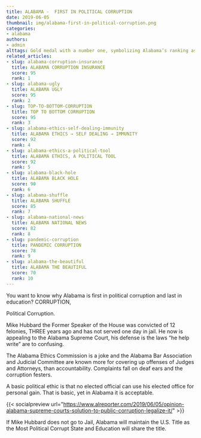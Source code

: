 ```yaml
---
title: ALABAMA -  FIRST IN POLITICAL CORRUPTION
date: 2019-06-05
thumbnail: img/alabama-first-in-political-corruption.png
categories:
- alabama
authors:
- admin
alttags: Gold medal with a number one, symbolizing Alabama’s ranking as first in political corruption
related_articles:
- slug: alabama-corruption-insurance
  title: ALABAMA CORRUPTION INSURANCE
  score: 95
  rank: 1
- slug: alabama-ugly
  title: ALABAMA UGLY
  score: 95
  rank: 2
- slug: TOP-TO-BOTTOM-CORRUPTION
  title: TOP TO BOTTOM CORRUPTION
  score: 95
  rank: 3
- slug: alabama-ethics-self-dealing-immunity
  title: ALABAMA ETHICS → SELF DEALING → IMMUNITY
  score: 92
  rank: 4
- slug: alabama-ethics-a-political-tool
  title: ALABAMA ETHICS, A POLITICAL TOOL
  score: 92
  rank: 5
- slug: alabama-black-hole
  title: ALABAMA BLACK HOLE
  score: 90
  rank: 6
- slug: alabama-shuffle
  title: ALABAMA SHUFFLE
  score: 85
  rank: 7
- slug: alabama-national-news
  title: ALABAMA NATIONAL NEWS
  score: 82
  rank: 8
- slug: pandemic-corruption
  title: PANDEMIC CORRUPTION
  score: 78
  rank: 9
- slug: alabama-the-beautiful
  title: ALABAMA THE BEAUTIFUL
  score: 70
  rank: 10
---
```

You want to know why Alabama is first in political corruption and last in education? CORRUPTION,

Political Corruption.

Mike Hubbard the Former Speaker of the House was convicted of 12 felonies, THREE years ago and has not served one day in jail. He now is appealing to the Alabama Supreme Court, his defense is the laws “he help write” are to confusing.

The Alabama Ethics Commission is a joke and the Alabama Bar Association and Judicial Committee are known more for covering up offenses of Judges and Attorneys, than accountability. Complaints fall on deaf ears and the corruption festers.

A basic political ethic is that no elected official can use his elected office for personal gain. That is basic, yet in Alabama it is acceptable.

{{< socialpreview url="https://www.alreporter.com/2019/06/05/opinion-alabama-supreme-courts-solution-to-public-corruption-legalize-it/" >}}

If Mike Hubbard does not go to Jail, Alabama will maintain the U.S. Title as the Most Political Corrupt State and Education will share the title.
